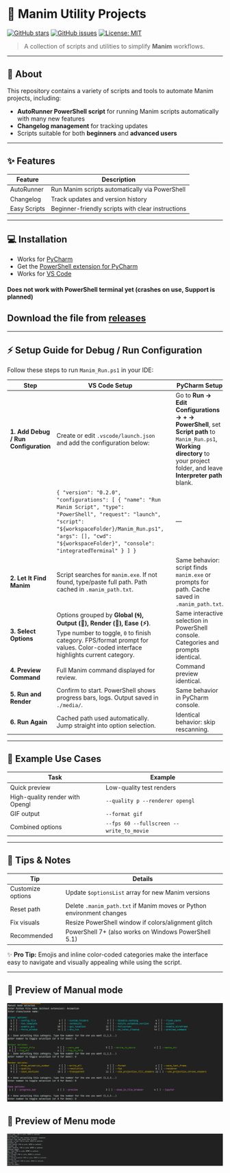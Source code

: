 # 🧩 Manim Utility Projects

[![GitHub stars](https://img.shields.io/github/stars/hi4444/Manim-Utility-Projects?style=social)](https://github.com/hi4444/Manim-Utility-Projects/stargazers) [![GitHub issues](https://img.shields.io/github/issues/hi4444/Manim-Utility-Projects)](https://github.com/hi4444/Manim-Utility-Projects/issues) [![License: MIT](https://img.shields.io/badge/License-MIT-blue.svg)](https://github.com/hi4444/Manim-Utility-Projects/blob/main/LICENSES)

> A collection of scripts and utilities to simplify **Manim** workflows.

---

## 📌 About
This repository contains a variety of scripts and tools to automate Manim projects, including:

- **AutoRunner PowerShell script** for running Manim scripts automatically with many new features
- **Changelog management** for tracking updates  
- Scripts suitable for both **beginners** and **advanced users**  

---

## ✨ Features

| Feature | Description |
|---------|-------------|
| AutoRunner | Run Manim scripts automatically via PowerShell |
| Changelog | Track updates and version history |
| Easy Scripts | Beginner-friendly scripts with clear instructions |

---

## 💻 Installation
- Works for [PyCharm](https://www.jetbrains.com/pycharm/download/?section=windows) 
- Get the [ PowerShell extension for PyCharm](https://plugins.jetbrains.com/plugin/10249-powershell) 
- Works for [VS Code](https://code.visualstudio.com/download)
#### Does **not** work with PowerShell terminal yet (crashes on use, Support is planned)
## Download the file from [releases](https://github.com/hi4444/Manim-Utility-Projects/releases)

---

## ⚡ Setup Guide for Debug / Run Configuration

Follow these steps to run `Manim_Run.ps1` in your IDE:

| Step | VS Code Setup | | PyCharm Setup |
| ---- | ------------- | - | ------------- |
| **1. Add Debug / Run Configuration** | Create or edit `.vscode/launch.json` and add the configuration below: | | Go to **Run → Edit Configurations → + → PowerShell**, set **Script path** to `Manim_Run.ps1`, **Working directory** to your project folder, and leave **Interpreter path** blank. |
| | ``` { "version": "0.2.0", "configurations": [ { "name": "Run Manim Script", "type": "PowerShell", "request": "launch", "script": "${workspaceFolder}/Manim_Run.ps1", "args": [], "cwd": "${workspaceFolder}", "console": "integratedTerminal" } ] } ``` | | — |
| **2. Let It Find Manim** | Script searches for `manim.exe`. If not found, type/paste full path. Path cached in `.manim_path.txt`. | | Same behavior: script finds `manim.exe` or prompts for path. Cache saved in `.manim_path.txt`. |
| **3. Select Options** | Options grouped by **Global (🌀), Output (💾), Render (🧱), Ease (⚡)**. Type number to toggle, `0` to finish category. FPS/format prompt for values. Color-coded interface highlights current category. | | Same interactive selection in PowerShell console. Categories and prompts identical. |
| **4. Preview Command** | Full Manim command displayed for review. | | Command preview identical. |
| **5. Run and Render** | Confirm to start. PowerShell shows progress bars, logs. Output saved in `./media/`. | | Same behavior in PyCharm console. |
| **6. Run Again** | Cached path used automatically. Jump straight into option selection. | | Identical behavior: skip rescanning. |
---

## 💼 Example Use Cases

| Task                            | Example                                  |
| ------------------------------- | ---------------------------------------- |
| Quick preview                   | Low-quality test renders                 |
| High-quality render with Opengl | `--quality p --renderer opengl`          |
| GIF output                      | `--format gif`                           |
| Combined options                | `--fps 60 --fullscreen --write_to_movie` |

---

## 🧠 Tips & Notes

| Tip               | Details                                                               |
| ----------------- | --------------------------------------------------------------------- |
| Customize options | Update `$optionsList` array for new Manim versions                    |
| Reset path        | Delete `.manim_path.txt` if Manim moves or Python environment changes |
| Fix visuals       | Resize PowerShell window if colors/alignment glitch                   |
| Recommended       | PowerShell 7+ (also works on Windows PowerShell 5.1)                  |

✨ **Pro Tip:** Emojis and inline color-coded categories make the interface easy to navigate and visually appealing while using the script.

---

## 📸 Preview of Manual mode

![Preview](https://github.com/hi4444/Manim-Utility-Projects/raw/main/Previews_images/Preview_Manual.png)

## 📸 Preview of Menu mode
![Preview](https://github.com/hi4444/Manim-Utility-Projects/raw/main/Previews_images/Preview_Menu.png)